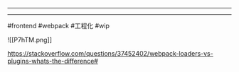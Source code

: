 
---
---
#frontend #webpack #工程化 #wip

![[P7hTM.png]]

https://stackoverflow.com/questions/37452402/webpack-loaders-vs-plugins-whats-the-difference#